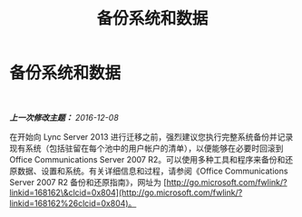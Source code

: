 ﻿---
title: 备份系统和数据
TOCTitle: 备份系统和数据
ms:assetid: b0bbab1e-0361-4bc4-9998-21d182be7b46
ms:mtpsurl: https://technet.microsoft.com/zh-cn/library/JJ205174(v=OCS.15)
ms:contentKeyID: 49313945
ms.date: 12/10/2016
mtps_version: v=OCS.15
ms.translationtype: HT
---

# 备份系统和数据

 

_**上一次修改主题：** 2016-12-08_

在开始向 Lync Server 2013 进行迁移之前，强烈建议您执行完整系统备份并记录现有系统（包括驻留在每个池中的用户帐户的清单），以便能够在必要时回滚到 Office Communications Server 2007 R2。可以使用多种工具和程序来备份和还原数据、设置和系统。有关详细信息和过程，请参阅《Office Communications Server 2007 R2 备份和还原指南》，网址为 [http://go.microsoft.com/fwlink/?linkid=168162\&clcid=0x804](http://go.microsoft.com/fwlink/?linkid=168162%26clcid=0x804)。

